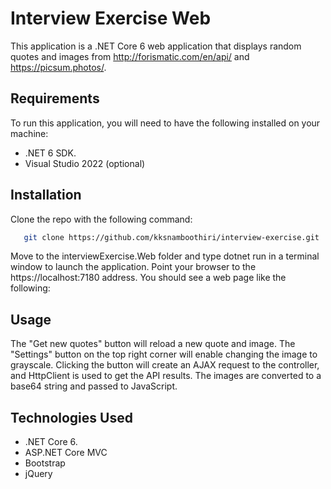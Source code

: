 # Interview Exercise Web
This application is a .NET Core 6 web application that displays random quotes and images from http://forismatic.com/en/api/ and https://picsum.photos/.

## Requirements

To run this application, you will need to have the following installed on your machine:
- .NET 6 SDK.
- Visual Studio 2022 (optional)

## Installation

Clone the repo with the following command:
```bash
   git clone https://github.com/kksnamboothiri/interview-exercise.git
   ```
Move to the interviewExercise.Web folder and type dotnet run in a terminal window to launch the application.
Point your browser to the https://localhost:7180 address. You should see a web page like the following:
## Usage
The "Get new quotes" button will reload a new quote and image. The "Settings" button on the top right corner will enable changing the image to grayscale. Clicking the button will create an AJAX request to the controller, and HttpClient is used to get the API results. The images are converted to a base64 string and passed to JavaScript.

## Technologies Used

- .NET Core 6.
- ASP.NET Core MVC
- Bootstrap
- jQuery
